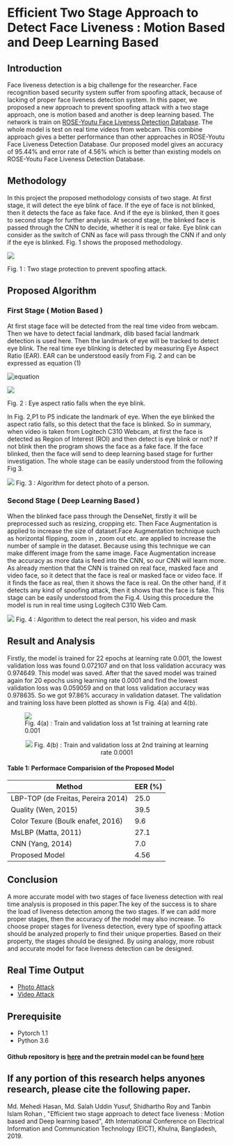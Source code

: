 # Efficient Two Stage Approach to Detect Face Liveness : Motion Based and Deep Learning Based
## Introduction
<p>
  Face liveness detection is a big challenge for the researcher. Face recognition based security system suffer from
  spoofing attack, because of lacking of proper face liveness detection system. In this paper, we proposed a new approach to
  prevent spoofing attack with a two stage approach, one is motion based and another is deep learning based. The network
  is train on <a href="http://rose1.ntu.edu.sg/Datasets/faceLivenessDetection.asp">ROSE-Youtu Face Liveness Detection
  Database</a>. The whole model is test on real time videos from webcam. This combine approach gives a better performance
  than other approaches in ROSE-Youtu Face Liveness Detection Database. Our proposed model gives an accuracy of 95.44% and
  error rate of 4.56% which is better than existing models on ROSE-Youtu Face Liveness Detection Database.
</p>


## Methodology
<p>
  In this project the proposed methodology consists of two stage. At first stage, it will detect the eye blink of face. If
  the eye of face is not blinked, then it detects the face as fake face. And if the eye is blinked, then it goes to second
  stage for further analysis. At second stage, the blinked face is passed through the CNN to decide, whether it is real or
  fake. Eye blink can consider as the switch of CNN as face will pass through the CNN if and only if the eye is blinked. 
  Fig. 1 shows the proposed methodology.
</p>

<p>
  <img src='Methodology.png' />
  <figcaption>Fig. 1 : Two stage protection to prevent spoofing attack.</figcaption>
</p>


## Proposed Algorithm
### First Stage ( Motion Based )
<p>
  At first stage face will be detected from the real time video from webcam. Then we have to detect facial landmark,
  dlib based facial landmark detection is used here. Then the landmark of eye will be tracked to detect eye blink. The
  real time eye blinking is detected by measuring Eye Aspect Ratio (EAR). EAR can be understood easily from Fig. 2 and
  can be expressed as equation (1)
</p>

![equation](equation.PNG)

<p>
  <img src="eye-blink.PNG" />
  <figcaption>Fig. 2 : Eye aspect ratio falls when the eye blink.</figcaption>
</p>
<p>
  In Fig. 2,P1 to P5 indicate the landmark of eye. When the eye blinked the aspect ratio falls, so this detect that the face
  is blinked. So in summary, when video is taken from Logitech C310 Webcam, at first the face is detected as Region of
  Interest (ROI) and then detect is eye blink or not? If not blink then the program shows the face as a fake face. If the
  face blinked, then the face will send to deep learning based stage for further investigation. The whole stage can be easily
  understood from the following Fig 3.
</p>


<p>
  <img src='full_algorithm_1.png' />
  Fig. 3 : Algorithm for detect photo of a person.
</p>

### Second Stage ( Deep Learning Based )
<p>
  When the blinked face pass through the DenseNet, firstly it will be preprocessed such as resizing, cropping etc. Then
  Face Augmentation is applied to increase the size of dataset.Face Augmentation technique such as horizontal flipping,
  zoom in , zoom out etc. are applied to increase the number of sample in the dataset. Because using this technique we can
  make different image from the same image. Face Augmentation increase the accuracy as more data is feed into the CNN, so our
  CNN will learn more. As already mention that the CNN is trained on real face, masked face and video face, so it detect that
  the face is real or masked face or video face. If it finds the face as real, then it shows the face is real. On the other
  hand, if it detects any kind of spoofing attack, then it shows that the face is fake. This stage can be easily understood
  from the Fig.4. Using this procedure the model is run in real time using Logitech C310 Web Cam.
</p>

<p>
  <img src='full_algorithm_2.png' />
  Fig. 4 : Algorithm to detect the real person, his video and mask
</p>

## Result and Analysis
<p>
  Firstly, the model is trained for 22 epochs at learning rate 0.001, the lowest validation loss was found 0.072107
  and on that loss validation accuracy was 0.974649. This model was saved. After that the saved model was trained again for
  20 epochs using learning rate 0.0001 and find the lowest validation loss was 0.059059 and on that loss validation accuracy
  was 0.978635. So we got 97.86% accuracy in validation dataset. The validation and training loss have been plotted as shown 
  is Fig. 4(a) and 4(b).

</p>

<figure>
  <img src="Train_vs_Valid_1.png" />
  <figcaption>Fig. 4(a) : Train and validation loss at 1st training at learning rate 0.001</figcaption>
</figure>

<figure align="center">
  <img src="liveliness_train_vs_valid_3.png" />
  Fig. 4(b) : Train and validation loss at 2nd training at learning rate 0.0001
</figure>



#### Table 1: Performace Comparision of the Proposed Model

Method | EER (%)
------------ | -------------
LBP-TOP (de Freitas, Pereira 2014) | 25.0
Quality (Wen, 2015) | 39.5
Color Texure (Boulk enafet, 2016) | 9.6
MsLBP (Matta, 2011) | 27.1
CNN (Yang, 2014) | 7.0
Proposed Model | 4.56


## Conclusion
<p>
  A more accurate model with two stages of face liveness detection with real time analysis is proposed in this paper.The key 
  of the success is to share the load of liveness detection among the two stages. If we can add more proper stages, then the 
  accuracy of the model may also increase. To choose proper stages for liveness detection, every type of spoofing attack 
  should be analyzed properly to find their unique properties. Based on their property, the stages should be designed. By 
  using analogy, more robust and accurate model for face liveness detection can be designed.
</p>

## Real Time Output
* <a href="https://youtu.be/AsztKgsm2CU">Photo Attack</a>
* <a href="https://youtu.be/OrxPr2bmgS8">Video Attack</a>
## Prerequisite
* Pytorch 1.1
* Python 3.6
#### Github repository is <a href="https://github.com/MehediZ/face-liveness-detection">here</a> and the pretrain model can be found <a href="https://drive.google.com/open?id=1V3F734oa_29SLLvwe6gGgjzg65zP86zl">here</a>



## If any portion of this research helps anyones research, please cite the following paper.
<p>
  Md. Mehedi Hasan, Md. Salah Uddin Yusuf, Shidhartho Roy and Tanbin Islam Rohan , "Efficient two stage approach to detect 
  face liveness : Motion based and Deep learning based", 4th International Conference on Electrical Information and 
  Communication Technology (EICT), Khulna, Bangladesh, 2019.
</p>

